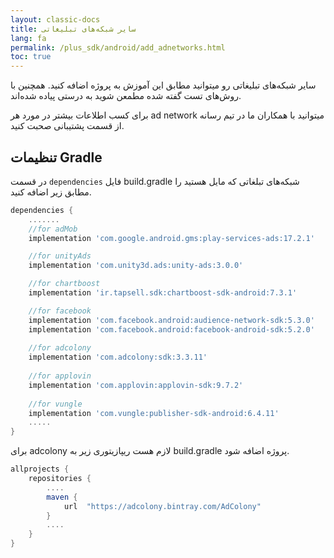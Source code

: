 ```yaml
---
layout: classic-docs
title: سایر شبکه‌های تبلیغاتی
lang: fa
permalink: /plus_sdk/android/add_adnetworks.html
toc: true
---
```


سایر شبکه‌های تبلیغاتی رو میتوانید مطابق این آموزش به پروژه اضافه کنید. همچنین با روش‌های تست گفته شده مطمعن شوید به درستی پیاده شده‌اند.

برای کسب اطلاعات بیشتر در مورد هر ad network میتوانید با همکاران ما در تیم رسانه از قسمت پشتیبانی صحبت کنید.

## تنظیمات Gradle
در قسمت `dependencies` فایل build.gradle شبکه‌های تبلغاتی که مایل هستید را مطابق زیر اضافه کنید.

```gradle
dependencies {
    .......
    //for adMob
    implementation 'com.google.android.gms:play-services-ads:17.2.1'

    //for unityAds
    implementation 'com.unity3d.ads:unity-ads:3.0.0'

    //for chartboost
    implementation 'ir.tapsell.sdk:chartboost-sdk-android:7.3.1'

    //for facebook
    implementation 'com.facebook.android:audience-network-sdk:5.3.0'
    implementation 'com.facebook.android:facebook-android-sdk:5.2.0'
    
    //for adcolony
    implementation 'com.adcolony:sdk:3.3.11'
    
    //for applovin
    implementation 'com.applovin:applovin-sdk:9.7.2'
    
    //for vungle
    implementation 'com.vungle:publisher-sdk-android:6.4.11'
    .....
}
```

برای adcolony لازم هست ریپازیتوری زیر به build.gradle پروژه اضافه شود.

```gradle
allprojects {  
    repositories {
        ....
        maven {  
            url  "https://adcolony.bintray.com/AdColony"
        }
        ....
    }  
}
```